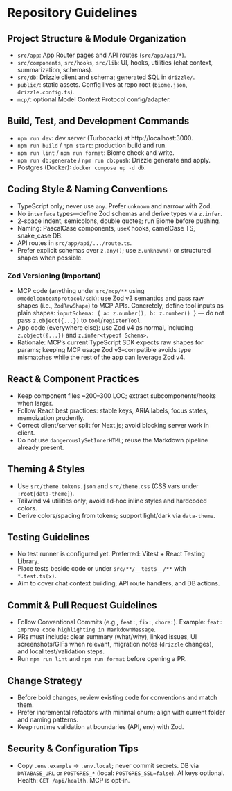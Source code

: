 # Repository Guidelines

## Project Structure & Module Organization
- `src/app`: App Router pages and API routes (`src/app/api/*`).
- `src/components`, `src/hooks`, `src/lib`: UI, hooks, utilities (chat context, summarization, schemas).
- `src/db`: Drizzle client and schema; generated SQL in `drizzle/`.
- `public/`: static assets. Config lives at repo root (`biome.json`, `drizzle.config.ts`).
- `mcp/`: optional Model Context Protocol config/adapter.

## Build, Test, and Development Commands
- `npm run dev`: dev server (Turbopack) at http://localhost:3000.
- `npm run build` / `npm start`: production build and run.
- `npm run lint` / `npm run format`: Biome check and write.
- `npm run db:generate` / `npm run db:push`: Drizzle generate and apply.
- Postgres (Docker): `docker compose up -d db`.

## Coding Style & Naming Conventions
- TypeScript only; never use `any`. Prefer `unknown` and narrow with Zod.
- No `interface` types—define Zod schemas and derive types via `z.infer`.
- 2-space indent, semicolons, double quotes; run Biome before pushing.
- Naming: PascalCase components, `useX` hooks, camelCase TS, snake_case DB.
- API routes in `src/app/api/.../route.ts`.
- Prefer explicit schemas over `z.any()`; use `z.unknown()` or structured shapes when possible.

### Zod Versioning (Important)
- MCP code (anything under `src/mcp/**` using `@modelcontextprotocol/sdk`): use Zod v3 semantics and pass raw shapes (i.e., `ZodRawShape`) to MCP APIs. Concretely, define tool inputs as plain shapes: `inputSchema: { a: z.number(), b: z.number() }` — do not pass `z.object({...})` to `tool`/`registerTool`.
- App code (everywhere else): use Zod v4 as normal, including `z.object({...})` and `z.infer<typeof Schema>`.
- Rationale: MCP’s current TypeScript SDK expects raw shapes for params; keeping MCP usage Zod v3–compatible avoids type mismatches while the rest of the app can leverage Zod v4.

## React & Component Practices
- Keep component files ~200–300 LOC; extract subcomponents/hooks when larger.
- Follow React best practices: stable keys, ARIA labels, focus states, memoization prudently.
- Correct client/server split for Next.js; avoid blocking server work in client.
- Do not use `dangerouslySetInnerHTML`; reuse the Markdown pipeline already present.

## Theming & Styles
- Use `src/theme.tokens.json` and `src/theme.css` (CSS vars under `:root[data-theme]`).
- Tailwind v4 utilities only; avoid ad‑hoc inline styles and hardcoded colors.
- Derive colors/spacing from tokens; support light/dark via `data-theme`.

## Testing Guidelines
- No test runner is configured yet. Preferred: Vitest + React Testing Library.
- Place tests beside code or under `src/**/__tests__/**` with `*.test.ts(x)`.
- Aim to cover chat context building, API route handlers, and DB actions.

## Commit & Pull Request Guidelines
- Follow Conventional Commits (e.g., `feat:`, `fix:`, `chore:`). Example: `feat: improve code highlighting in MarkdownMessage`.
- PRs must include: clear summary (what/why), linked issues, UI screenshots/GIFs when relevant, migration notes (`drizzle` changes), and local test/validation steps.
- Run `npm run lint` and `npm run format` before opening a PR.

## Change Strategy
- Before bold changes, review existing code for conventions and match them.
- Prefer incremental refactors with minimal churn; align with current folder and naming patterns.
- Keep runtime validation at boundaries (API, env) with Zod.

## Security & Configuration Tips
- Copy `.env.example` → `.env.local`; never commit secrets. DB via `DATABASE_URL` or `POSTGRES_*` (local: `POSTGRES_SSL=false`). AI keys optional. Health: `GET /api/health`. MCP is opt‑in.
